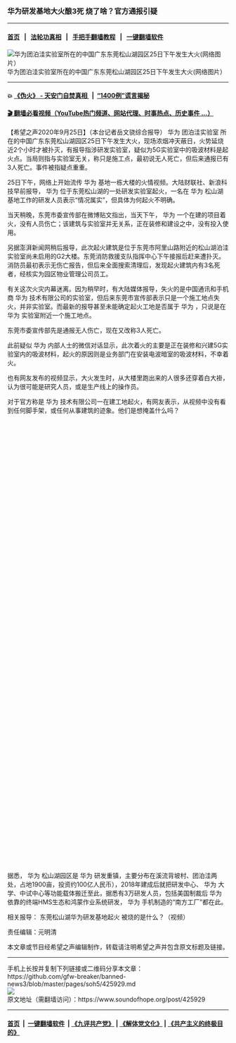 ### 华为研发基地大火酿3死 烧了啥？官方通报引疑
------------------------

#### [首页](https://github.com/gfw-breaker/banned-news3/blob/master/README.md) &nbsp;&nbsp;|&nbsp;&nbsp; [法轮功真相](https://github.com/begood0513/basic/blob/master/README.md)  &nbsp;&nbsp;|&nbsp;&nbsp; [手把手翻墙教程](https://github.com/gfw-breaker/guides/wiki)  &nbsp;&nbsp;|&nbsp;&nbsp; [一键翻墙软件](https://github.com/gfw-breaker/nogfw/blob/master/README.md)  



<div><img alt="华为团泊洼实验室所在的中国广东东莞松山湖园区25日下午发生大火(网络图片）" src="https://img.soundofhope.org/2020-09/phpbcixzm-1601085847365.jpg"/>
<br/><figcaption class="caption">
 华为团泊洼实验室所在的中国广东东莞松山湖园区25日下午发生大火(网络图片）
</figcaption></div><hr/>

#### 💥 [《伪火》 - 天安门自焚真相 ](http://158.247.195.190:10000/videos/blog/weihuo.html)&nbsp; |&nbsp; [“1400例”谎言揭秘  ](http://158.247.195.190:10000/videos/blog/jiexi1400.html)

#### [ 🎬  翻墙必看视频（YouTube热门频道、网站代理、时事热点、历史事件 ...）](https://github.com/gfw-breaker/links/blob/master/banned.md)

<div><div class="Content__Wrapper sc-1bvya0-0 grZQxZ">
 <p class="meta-top">
  <span class="meta">
   【希望之声2020年9月25日】（本台记者岳文骁综合报导）
  </span>
  <ok href="/term/1233">
   华为
  </ok>
  <ok href="/term/384526">
   团泊洼实验室
  </ok>
  所在的中国广东东莞松山湖园区25日下午发生大火，现场浓烟冲天蔽日，火势延烧近2个小时才被扑灭，有报导指涉研发实验室，疑似为5G实验室中的吸波材料是起火点。当局则指与实验室无关，称只是施工点，最初说无人死亡，但后来通报已有3人死亡。事件被指疑点重重。
 </p>
 <p>
  25日下午，网络上开始流传
  <ok href="/term/1233">
   华为
  </ok>
  基地一栋大楼的火情视频。大陆财联社、新浪科技早前报导，
  <ok href="/term/1233">
   华为
  </ok>
  位于东莞松山湖的一处研发实验室起火，一名在
  <ok href="/term/1233">
   华为
  </ok>
  松山湖基地工作的研发人员表示“情况属实”，但具体为何起火不明确。
 </p>
 <div class="AD_Embed__Wrap-sc-1xslmin-0 igMuqX module desktop">
  <div>
  </div>
 </div>
 <p>
  当天稍晚，东莞市委宣传部在微博贴文指出，当天下午，
  <ok href="/term/1233">
   华为
  </ok>
  一个在建的项目着火，没有人员伤亡；该建筑与实验室并无关系，正在装修和建设之中，没有投入使用。
 </p>
 <p>
  另据澎湃新闻网稍后报导，此次起火建筑是位于东莞市阿里山路附近的松山湖泊洼实验室尚未启用的G2大楼。东莞消防救援支队指挥中心下午接报后赶来遭扑灭。消防员最初表示无伤亡报告，但后来全面搜索清理后，发现起火建筑内有3名死者，经核实为园区物业管理公司员工。
 </p>
 <p>
  有关这次火灾内幕迷离。因为稍早时，有大陆媒体报导，失火的是中国通讯和手机商
  <ok href="/term/1233">
   华为
  </ok>
  技术有限公司的实验室，但后来东莞市宣传部表示只是一个施工地点失火，并非实验室。而最新的报导甚至未能确定起火工地是否属于
  <ok href="/term/1233">
   华为
  </ok>
  ，只说是在
  <ok href="/term/1233">
   华为
  </ok>
  实验室附近一个施工地点。
 </p>
 <p>
  东莞市委宣传部先是通报无人伤亡，现在又改称3人死亡。
 </p>
 <p>
  此前疑似
  <ok href="/term/1233">
   华为
  </ok>
  内部人士的微信对话显示，此次着火的主要是正在装修和兴建5G实验室内的吸波材料，起火的原因则是业务部门在安装电波暗室的吸波材料，不幸着火。
 </p>
 <p>
  也有网友发布的视频显示，大火发生时，从大楼里跑出来的人很多还穿着白大褂，认为很可能是研究人员，或是生产线上的操作员。
 </p>
 <p>
  对于官方称是
  <ok href="/term/1233">
   华为
  </ok>
  技术有限公司一在建工地起火，有网友表示，从视频中没有看到任何脚手架，或任何从事建筑的迹象。他们是想掩盖什么吗？
 </p>
 <div class="soh-embed">
  <div class="soh-embed-inner">
   <div class="iframely-embed" style="max-width: 550px;">
    <div class="iframely-responsive" style="padding-bottom: 100%;">
    </div>
   </div>
  </div>
 </div>
 <div class="soh-embed">
  <div class="soh-embed-inner">
   <div class="iframely-embed" style="max-width: 550px;">
    <div class="iframely-responsive" style="padding-bottom: 100%;">
    </div>
   </div>
  </div>
 </div>
 <p>
  据悉，
  <ok href="/term/1233">
   华为
  </ok>
  松山湖园区是
  <ok href="/term/1233">
   华为
  </ok>
  研发重镇，主要分布在溪流背坡村、团泊洼两处，占地1900亩，投资约100亿人民币），2018年建成后就把研发中心、
  <ok href="/term/1233">
   华为
  </ok>
  大学、中试中心等功能载体搬迁至此，据悉有3万研发人员，包括美国制裁后
  <ok href="/term/1233">
   华为
  </ok>
  依靠的终端HMS生态和鸿蒙作业系统研发，
  <ok href="/term/1233">
   华为
  </ok>
  手机制造的“南方工厂”都在此。
 </p>
 <p>
  相关报导：
  <ok href="https://www.soundofhope.org/post/425800">
   东莞松山湖华为研发基地起火 被烧的是什么？（视频）
  </ok>
 </p>
 <p class="meta-btm">
  责任编辑：元明清
 </p>
 <p class="meta-btm">
  本文章或节目经希望之声编辑制作，转载请注明希望之声并包含原文标题及链接。
 </p>
</div>
</div>
<hr/>
手机上长按并复制下列链接或二维码分享本文章：<br/>
https://github.com/gfw-breaker/banned-news3/blob/master/pages/soh5/425929.md <br/>
<a href='https://github.com/gfw-breaker/banned-news3/blob/master/pages/soh5/425929.md'><img src='https://github.com/gfw-breaker/banned-news3/blob/master/pages/soh5/425929.md.png'/></a> <br/>
原文地址（需翻墙访问）：https://www.soundofhope.org/post/425929


------------------------
#### [首页](https://github.com/gfw-breaker/banned-news3/blob/master/README.md) &nbsp;|&nbsp; [一键翻墙软件](https://github.com/gfw-breaker/nogfw/blob/master/README.md) &nbsp;| [《九评共产党》](https://github.com/gfw-breaker/9ping.md/blob/master/README.md#九评之一评共产党是什么) | [《解体党文化》](https://github.com/gfw-breaker/jtdwh.md/blob/master/README.md) | [《共产主义的终极目的》](https://github.com/gfw-breaker/gczydzjmd.md/blob/master/README.md)


<img src='http://gfw-breaker.win/banned-news3/pages/soh5/425929.md' width='0px' height='0px'/>